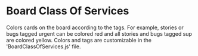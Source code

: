 Board Class Of Services
==================

Colors cards on the board according to the tags. For example, stories or bugs tagged urgent can be colored red and all stories and bugs tagged sup are colored yellow.
Colors and tags are customizable in the 'BoardClassOfServices.js' file.
